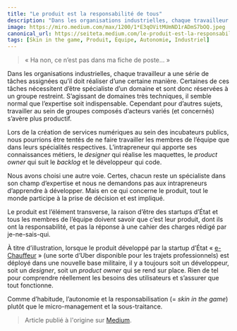 ```yaml
---
title: "Le produit est la responsabilité de tous"
description: "Dans les organisations industrielles, chaque travailleur a une série de tâches assignées qu’il doit réaliser d’une certaine manière. Certaines de ces tâches nécessitent d’être spécialiste d’un domaine et sont donc réservées à un groupe restreint."
image: https://miro.medium.com/max/1200/1*E3qOVitMUmND1rADmS7bOQ.jpeg
canonical_url: https://seiteta.medium.com/le-produit-est-la-responsabilit%C3%A9-de-tous-fa0e8ac11f7d
tags: [Skin in the game, Produit, Équipe, Autonomie, Industriel]
---
```


> « Ha non, ce n’est pas dans ma fiche de poste… »

Dans les organisations industrielles, chaque travailleur a une série de tâches assignées qu’il doit réaliser d’une certaine manière. Certaines de ces tâches nécessitent d’être spécialiste d’un domaine et sont donc réservées à un groupe restreint. S’agissant de domaines très techniques, il semble normal que l’expertise soit indispensable. Cependant pour d’autres sujets, travailler au sein de groupes composés d’acteurs variés (et concernés) s’avère plus productif.

Lors de la création de services numériques au sein des incubateurs publics, nous pourrions être tentés de ne faire travailler les membres de l’équipe que dans leurs spécialités respectives. L’intrapreneur qui apporte ses connaissances métiers, le _designer_ qui réalise les maquettes, le _product owner_ qui suit le _backlog_ et le développeur qui code.

Nous avons choisi une autre voie. Certes, chacun reste un spécialiste dans son champ d’expertise et nous ne demandons pas aux intrapreneurs d’apprendre à développer. Mais en ce qui concerne le produit, tout le monde participe à la prise de décision et est impliqué.

Le produit est l’élément transverse, la raison d’être des startups d’État et tous les membres de l’équipe doivent savoir que c’est leur produit, dont ils ont la responsabilité, et pas la réponse à une cahier des charges rédigé par je-ne-sais-qui.

À titre d’illustration, lorsque le produit développé par la startup d’État « [e-Chauffeur](https://beta.gouv.fr/startups/e-chauffeur.html) » (une sorte d’Uber disponible pour les trajets professionnels) est déployé dans une nouvelle base militaire, il y a toujours soit un développeur, soit un _designer_, soit un _product owner_ qui se rend sur place. Rien de tel pour comprendre réellement les besoins des utilisateurs et s’assurer que tout fonctionne.

Comme d’habitude, l’autonomie et la responsabilisation (= _skin in the game_) plutôt que le micro-management et la sous-traitance.

> Article publié à l'origine sur [Medium](https://seiteta.medium.com/le-produit-est-la-responsabilit%C3%A9-de-tous-fa0e8ac11f7d).

